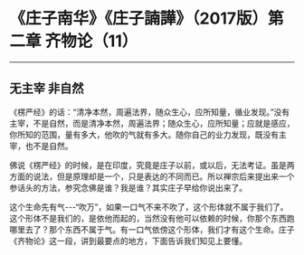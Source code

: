 # 《庄子南华》《庄子諵譁》（2017版）第二章 齐物论（11）

------

## 无主宰 非自然

《楞严经》的话：“清净本然，周遍法界，随众生心，应所知量，循业发现。”没有主宰，不是自然，而是清净本然，周遍法界；随众生心，应所知量；应就是感应，你所知的范围，量有多大，他吹的气就有多大。随你自己的业力发现，既没有主宰，也不是自然。

佛说《楞严经》的时候，是在印度，究竟是庄子以前，或以后，无法考证。虽是两方面的说法，但是原理却是一个，只是表达的不同而已。所以禅宗后来提出来一个参话头的方法，参究念佛是谁？我是谁？其实庄子早给你说出来了。

这个生命先有气---“吹万”，如果一口气不来不吹了，这个形体就不属于我们了。这个形体不是我们的，是依他而起的，当然没有他可以依赖的时候，你那个东西跑哪里去了？那个东西不属于气。有一口气依傍这个形体，我们才有这个生命。庄子《齐物论》这一段，讲到最要点的地方，下面告诉我们知见上要懂。
